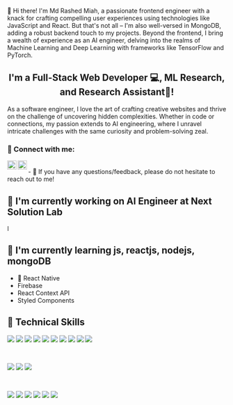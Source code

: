 👋 Hi there! I'm Md Rashed Miah, a passionate frontend engineer with a knack for crafting compelling user experiences using technologies like JavaScript and React. But that's not all – I'm also well-versed in MongoDB, adding a robust backend touch to my projects. Beyond the frontend, I bring a wealth of experience as an AI engineer, delving into the realms of Machine Learning and Deep Learning with frameworks like TensorFlow and PyTorch.

<h2 align="center">
I'm a Full-Stack Web Developer 💻, ML Research, and Research Assistant🎨!
</h2> 

As a software engineer, I love the art of crafting creative websites and thrive on the challenge of uncovering hidden complexities. Whether in code or connections, my passion extends to AI engineering, where I unravel intricate challenges with the same curiosity and problem-solving zeal.

### 🤝 Connect with me:

<a href="https://www.linkedin.com/in/rashed9810/"><img align="left" src="https://raw.githubusercontent.com/yushi1007/yushi1007/main/images/linkedin.svg" alt="rashed9810 | LinkedIn" width="21px"/></a>
<a href="https://instagram.com/rashed_mahmud7"><img align="left" src="https://raw.githubusercontent.com/yushi1007/yushi1007/main/images/instagram.svg" alt="rashed_mahmud7 | Instagram" width="21px"/></a>

</br>
- 💬 If you have any questions/feedback, please do not hesitate to reach out to me!

## 🔭 I'm currently working on AI Engineer at Next Solution Lab

l

## 🌱 I'm currently learning js, reactjs, nodejs, mongoDB

- 📱 React Native
- Firebase
- React Context API
- Styled Components  

## 💼 Technical Skills

![](https://img.shields.io/badge/Code-React-informational?style=flat&logo=react&color=61DAFB)
![](https://img.shields.io/badge/Code-Redux-informational?style=flat&logo=Redux&color=764ABC)
![](https://img.shields.io/badge/Code-JavaScript-informational?style=flat&logo=JavaScript&color=F7DF1E)
![](https://img.shields.io/badge/Code-Python-informational?style=flat&logo=Python&color=3776AB)
![](https://img.shields.io/badge/ML-Machine_Learning-informational?style=flat&logo=Sci-Kit-Learn&color=F7931E)
![](https://img.shields.io/badge/DL-Deep_Learning-informational?style=flat&logo=TensorFlow&color=FF6F61)
![](https://img.shields.io/badge/Research-ML_Research-informational?style=flat&logo=ResearchGate&color=65B0D5)
![](https://img.shields.io/badge/Code-HTML5-informational?style=flat&logo=HTML5&color=E34F26)
![](https://img.shields.io/badge/Code-PostgreSQL-informational?style=flat&logo=PostgreSQL&color=336791)
![](https://img.shields.io/badge/Code-SQLite-informational?style=flat&logo=SQLite&color=003B57)

</br>

![](https://img.shields.io/badge/Style-Bootstrap-informational?style=flat&logo=Bootstrap&color=7952B3)
![](https://img.shields.io/badge/Style-CSS3-informational?style=flat&logo=CSS3&color=1572B6)
![](https://img.shields.io/badge/Style-styled--components-informational?style=flat&logo=styled-components&color=DB7093)


</br>

![](https://img.shields.io/badge/Tools-Figma-informational?style=flat&logo=Figma&color=F24E1E)
![](https://img.shields.io/badge/Tools-NPM-informational?style=flat&logo=NPM&color=CB3837)
![](https://img.shields.io/badge/Tools-Heroku-informational?style=flat&logo=Heroku&color=430098)
![](https://img.shields.io/badge/Tools-Netlify-informational?style=flat&logo=netlify&color=00C7B7)
![](https://img.shields.io/badge/Tools-Git-informational?style=flat&logo=Git&color=F05032)
![](https://img.shields.io/badge/Tools-GitHub-informational?style=flat&logo=GitHub&color=181717)

